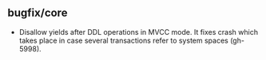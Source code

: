 ## bugfix/core

* Disallow yields after DDL operations in MVCC mode. It fixes crash which takes
  place in case several transactions refer to system spaces (gh-5998).
